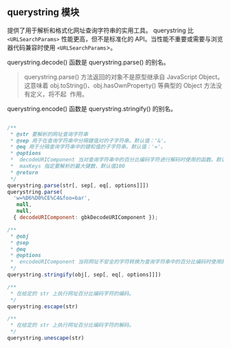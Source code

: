 ## querystring 模块

提供了用于解析和格式化网址查询字符串的实用工具。
querystring 比 `<URLSearchParams>` 性能更高，但不是标准化的 API。当性能不重要或需要与浏览器代码兼容时使用 `<URLSearchParams`>。

querystring.decode() 函数是 querystring.parse() 的别名。

> querystring.parse() 方法返回的对象不是原型继承自 JavaScript Object。这意味着 obj.toString()、obj.hasOwnProperty() 等典型的 Object 方法没有定义，将不起 ​​ 作用。

querystring.encode() 函数是 querystring.stringify() 的别名。

```js

/**
 * @str 要解析的网址查询字符串
 * @sep 用于在查询字符串中分隔键值对的子字符串。默认值：'&'。
 * @eq 用于分隔查询字符串中的键和值的子字符串。默认值：'='。
 * @options
 *  decodeURIComponent 当对查询字符串中的百分比编码字符进行解码时使用的函数。默认值：querystring.unescape()。
 *  maxKeys 指定要解析的最大键数，默认值100
 * @return
 */
querystring.parse(str[, sep[, eq[, options]]])
querystring.parse(
  'w=%D6%D0%CE%C4&foo=bar',
   null,
   null,
  { decodeURIComponent: gbkDecodeURIComponent });

/**
 * @obj
 * @sep
 * @eq
 * @options
 *  encodeURIComponent 当将网址不安全的字符转换为查询字符串中的百分比编码时使用的函数。默认值：querystring.escape()。
 */
querystring.stringify(obj[, sep[, eq[, options]]])

/**
 * 在给定的 str 上执行网址百分比编码字符的编码。
 */
querystring.escape(str)

/**
 * 在给定的 str 上执行网址百分比编码字符的解码。
 */
querystring.unescape(str)
```
